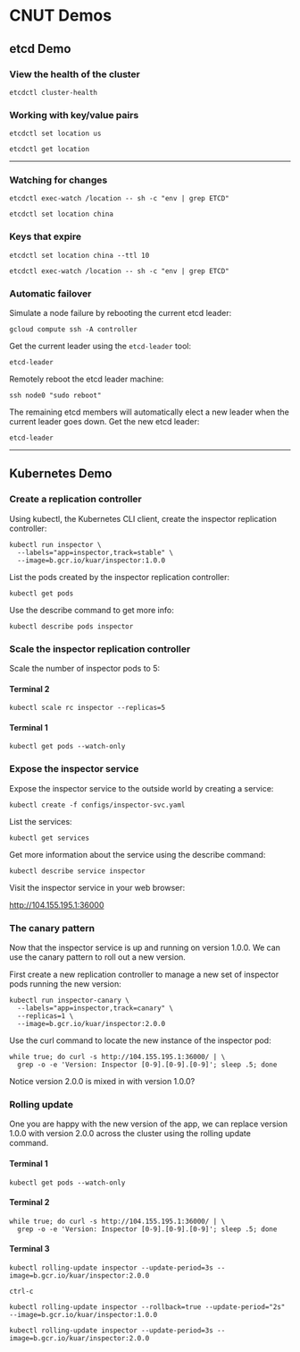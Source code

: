 # CNUT Demos

## etcd Demo

### View the health of the cluster

```
etcdctl cluster-health
```

### Working with key/value pairs

```
etcdctl set location us
```

```
etcdctl get location
```

---

### Watching for changes

```
etcdctl exec-watch /location -- sh -c "env | grep ETCD"
```

```
etcdctl set location china
```

### Keys that expire

```
etcdctl set location china --ttl 10
```

```
etcdctl exec-watch /location -- sh -c "env | grep ETCD"
```

### Automatic failover

Simulate a node failure by rebooting the current etcd leader:

```
gcloud compute ssh -A controller
```

Get the current leader using the `etcd-leader` tool:

```
etcd-leader
```

Remotely reboot the etcd leader machine:

```
ssh node0 "sudo reboot"
```

The remaining etcd members will automatically elect a new leader when the current leader goes down.
Get the new etcd leader:

```
etcd-leader
```

---

## Kubernetes Demo

### Create a replication controller

Using kubectl, the Kubernetes CLI client, create the inspector replication controller:

```
kubectl run inspector \
  --labels="app=inspector,track=stable" \
  --image=b.gcr.io/kuar/inspector:1.0.0
```

List the pods created by the inspector replication controller:

```
kubectl get pods
```

Use the describe command to get more info:

```
kubectl describe pods inspector
```

### Scale the inspector replication controller

Scale the number of inspector pods to 5:

#### Terminal 2

```
kubectl scale rc inspector --replicas=5
```

#### Terminal 1

```
kubectl get pods --watch-only
```

### Expose the inspector service

Expose the inspector service to the outside world by creating a service:

```
kubectl create -f configs/inspector-svc.yaml
```

List the services:

```
kubectl get services
```

Get more information about the service using the describe command:

```
kubectl describe service inspector
```

Visit the inspector service in your web browser:

http://104.155.195.1:36000

### The canary pattern

Now that the inspector service is up and running on version 1.0.0. We can use the canary pattern to roll out a new version.

First create a new replication controller to manage a new set of inspector pods running the new version:

```
kubectl run inspector-canary \
  --labels="app=inspector,track=canary" \
  --replicas=1 \
  --image=b.gcr.io/kuar/inspector:2.0.0
```

Use the curl command to locate the new instance of the inspector pod:

```
while true; do curl -s http://104.155.195.1:36000/ | \
  grep -o -e 'Version: Inspector [0-9].[0-9].[0-9]'; sleep .5; done
```

Notice version 2.0.0 is mixed in with version 1.0.0?

### Rolling update

One you are happy with the new version of the app, we can replace version 1.0.0 with version 2.0.0 across the cluster using the rolling update command.

#### Terminal 1

```
kubectl get pods --watch-only
```

#### Terminal 2

```
while true; do curl -s http://104.155.195.1:36000/ | \
  grep -o -e 'Version: Inspector [0-9].[0-9].[0-9]'; sleep .5; done
```

#### Terminal 3

```
kubectl rolling-update inspector --update-period=3s --image=b.gcr.io/kuar/inspector:2.0.0
```

```
ctrl-c
```

```
kubectl rolling-update inspector --rollback=true --update-period="2s" --image=b.gcr.io/kuar/inspector:1.0.0
```

```
kubectl rolling-update inspector --update-period=3s --image=b.gcr.io/kuar/inspector:2.0.0
```

